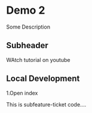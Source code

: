 # Demo 2

Some Description

## Subheader

WAtch tutorial on youtube

## Local Development

1.Open index


This is subfeature-ticket code....
